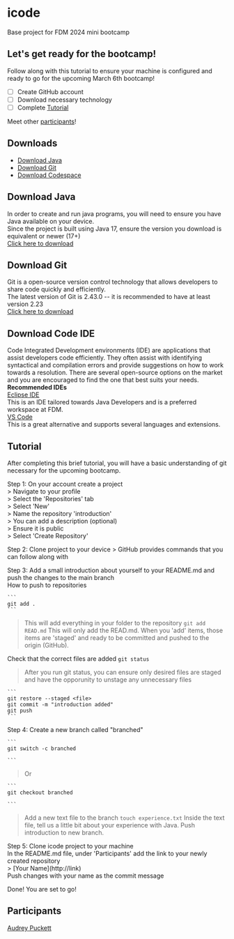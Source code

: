 # icode
Base project for FDM 2024 mini bootcamp

##  Let's get ready for the bootcamp!
Follow along with this tutorial to ensure your machine is configured and ready to go for the upcoming March 6th bootcamp!
- [ ] Create GitHub account
- [ ] Download necessary technology
- [ ] Complete [Tutorial](#tutorial)

Meet other [participants](#participants)!

## Downloads
- [Download Java](#download-java)
- [Download Git](#download-git)
- [Download Codespace](#download-code-ide)

## Download Java
In order to create and run java programs, you will need to ensure you have Java available on your device. 
<br /> Since the project is built using Java 17, ensure the version you download is equivalent or newer (17+)
<br/> [Click here to download](https://www.oracle.com/java/technologies/downloads/#java17)

## Download Git
Git is a open-source version control technology that allows developers to share code quickly and efficiently. 
<br /> The latest version of Git is 2.43.0 -- it is recommended to have at least version 2.23
<br /> [Click here to download](https://git-scm.com/)

## Download Code IDE
Code Integrated Development environments (IDE) are applications that assist developers code efficiently. They often assist with identifying syntactical and compilation errors and provide suggestions on how to work towards a resolution. There are several open-source options on the market and you are encouraged to find the one that best suits your needs. 
<br /> **Recommended IDEs**
<br /> [Eclipse IDE](https://www.eclipse.org/downloads/)
<br /> This is an IDE tailored towards Java Developers and is a preferred workspace at FDM.
<br /> [VS Code](https://code.visualstudio.com/download)
<br /> This is a great alternative and supports several languages and extensions. 

## Tutorial
After completing this brief tutorial, you will have a basic understanding of git necessary for the upcoming bootcamp. 

Step 1: On your account create a project 
<br />	> Navigate to your profile
<br />	> Select the 'Repositories' tab
<br />	> Select 'New' 
<br />	> Name the repository 'introduction'
<br />	> You can add a description (optional)
<br />	> Ensure it is public 
<br />	> Select 'Create Repository' 

Step 2: Clone project to your device 
	> GitHub provides commands that you can follow along with

Step 3: Add a small introduction about yourself to your README.md and push the changes to the main branch
<br />	How to push to repositories

	```
	git add .
	```
> This will add everything in your folder to the repository
	```
	git add READ.md
	```
> This will only add the READ.md.
> When you 'add' items, those items are 'staged' and ready to be committed and pushed to the origin (GitHub).

Check that the correct files are added 
	```
	git status
	```
> After you run git status, you can ensure only desired files are staged and have the opporunity to unstage any unnecessary files

	```
	git restore --staged <file>
	git commit -m "introduction added"
	git push
	```

Step 4: Create a new branch called "branched"

	```
	git switch -c branched

	```
 >Or

	```
	git checkout branched

	```
> Add a new text file to the branch
	```
	touch experience.txt
	```
> Inside the text file, tell us a little bit about your experience with Java.
> Push introduction to new branch.

Step 5: Clone icode project to your machine
<br /> In the README.md file, under 'Participants' add the link to your newly created repository
<br />	> \[Your Name](http://link)
<br /> Push changes with your name as the commit message

Done! You are set to go!

## Participants

[Audrey Puckett](https://github.com/audreypuckett/introduction)
